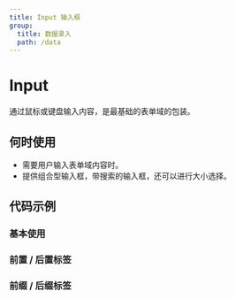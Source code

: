 ```yaml
---
title: Input 输入框
group:
  title: 数据录入
  path: /data
---
```


# Input

通过鼠标或键盘输入内容，是最基础的表单域的包装。

## 何时使用

- 需要用户输入表单域内容时。
- 提供组合型输入框，带搜索的输入框，还可以进行大小选择。

## 代码示例

### 基本使用

<code src="./demo/base"></code>

### 前置 / 后置标签

<code src="./demo/addon"></code>

### 前缀 / 后缀标签

<code src="./demo/affix"></code>

<API list='["onChange", "addonBefore", "addonAfter", "prefix", "suffix"]'></API>
